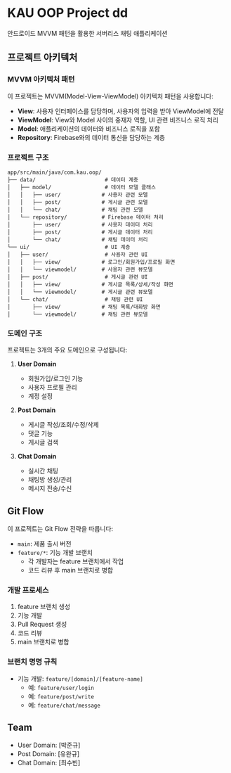 # KAU OOP Project dd

안드로이드 MVVM 패턴을 활용한 서버리스 채팅 애플리케이션

## 프로젝트 아키텍처

### MVVM 아키텍처 패턴
이 프로젝트는 MVVM(Model-View-ViewModel) 아키텍처 패턴을 사용합니다:
- **View**: 사용자 인터페이스를 담당하며, 사용자의 입력을 받아 ViewModel에 전달
- **ViewModel**: View와 Model 사이의 중재자 역할, UI 관련 비즈니스 로직 처리
- **Model**: 애플리케이션의 데이터와 비즈니스 로직을 포함
- **Repository**: Firebase와의 데이터 통신을 담당하는 계층


### 프로젝트 구조
```
app/src/main/java/com.kau.oop/
├── data/                      # 데이터 계층
│   ├── model/                 # 데이터 모델 클래스
│   │   ├── user/             # 사용자 관련 모델
│   │   ├── post/             # 게시글 관련 모델
│   │   └── chat/             # 채팅 관련 모델
│   └── repository/           # Firebase 데이터 처리
│       ├── user/             # 사용자 데이터 처리
│       ├── post/             # 게시글 데이터 처리
│       └── chat/             # 채팅 데이터 처리
└── ui/                        # UI 계층
│   ├── user/                  # 사용자 관련 UI
│   │   ├── view/             # 로그인/회원가입/프로필 화면
│   │   └── viewmodel/        # 사용자 관련 뷰모델
│   ├── post/                  # 게시글 관련 UI
│   │   ├── view/             # 게시글 목록/상세/작성 화면
│   │   └── viewmodel/        # 게시글 관련 뷰모델
│   └── chat/                  # 채팅 관련 UI
│       ├── view/             # 채팅 목록/대화방 화면
│       └── viewmodel/        # 채팅 관련 뷰모델
```

### 도메인 구조
프로젝트는 3개의 주요 도메인으로 구성됩니다:

1. **User Domain**
   - 회원가입/로그인 기능
   - 사용자 프로필 관리
   - 계정 설정

2. **Post Domain**
   - 게시글 작성/조회/수정/삭제
   - 댓글 기능
   - 게시글 검색

3. **Chat Domain**
   - 실시간 채팅
   - 채팅방 생성/관리
   - 메시지 전송/수신

## Git Flow
이 프로젝트는 Git Flow 전략을 따릅니다:

- `main`: 제품 출시 버전
- `feature/*`: 기능 개발 브랜치
  - 각 개발자는 feature 브랜치에서 작업
  - 코드 리뷰 후 main 브랜치로 병합

### 개발 프로세스
1. feature 브랜치 생성
2. 기능 개발
3. Pull Request 생성
4. 코드 리뷰
5. main 브랜치로 병합

### 브랜치 명명 규칙
- 기능 개발: `feature/[domain]/[feature-name]`
  - 예: `feature/user/login`
  - 예: `feature/post/write`
  - 예: `feature/chat/message`

## Team
- User Domain: [박준규]
- Post Domain: [유완규]
- Chat Domain: [최수빈]
